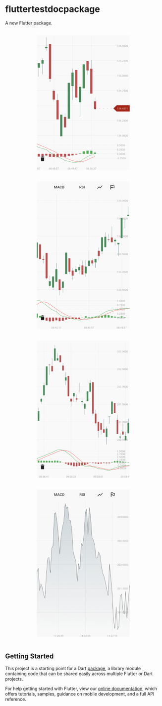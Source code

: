 # fluttertestdocpackage

A new Flutter package.


<br>
<div style="text-align:center">
    <img src="https://github.com/ramin-vakili/flutter-test-doc-package/blob/master/screen_shots/live_update.gif" width="300">
</div>
<br>
<br>
<div style="text-align:center">
    <img src="https://github.com/ramin-vakili/flutter-test-doc-package/blob/master/screen_shots/tooltip_crosshair.gif" width="300">
</div>
<br>
<br>
<div style="text-align:center">
    <img src="https://github.com/ramin-vakili/flutter-test-doc-package/blob/master/screen_shots/zoom_scroll.gif" width="300">
</div>
<br>
<br>
<div style="text-align:center">
    <img src="https://github.com/ramin-vakili/flutter-test-doc-package/blob/master/screen_shots/add_remove_dynamically.gif" width="300">
</div>
<br>

## Getting Started

This project is a starting point for a Dart
[package](https://flutter.dev/developing-packages/),
a library module containing code that can be shared easily across
multiple Flutter or Dart projects.

For help getting started with Flutter, view our 
[online documentation](https://flutter.dev/docs), which offers tutorials, 
samples, guidance on mobile development, and a full API reference.
